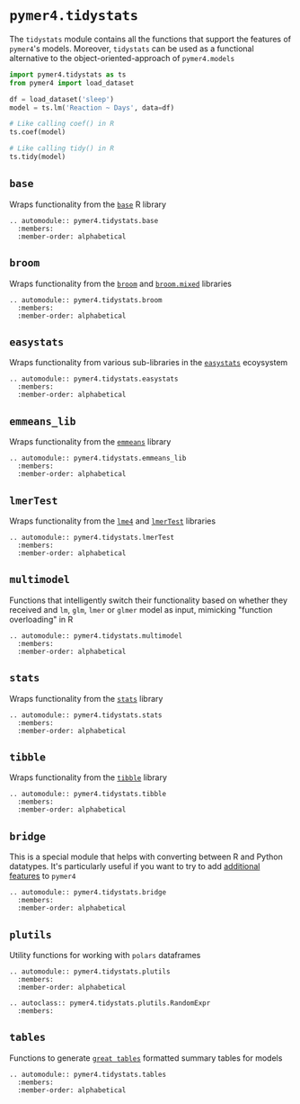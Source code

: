 # `pymer4.tidystats`

The `tidystats` module contains all the functions that support the features of `pymer4`'s models. Moreover, `tidystats` can be used as a functional alternative to the object-oriented-approach of `pymer4.models`

```python
import pymer4.tidystats as ts
from pymer4 import load_dataset

df = load_dataset('sleep')
model = ts.lm('Reaction ~ Days', data=df)

# Like calling coef() in R
ts.coef(model)

# Like calling tidy() in R
ts.tidy(model)
```

## `base`

Wraps functionality from the [`base`](https://www.rdocumentation.org/packages/base/versions/3.6.2) R library

```{eval-rst}
.. automodule:: pymer4.tidystats.base
  :members:
  :member-order: alphabetical
```

## `broom`

Wraps functionality from the [`broom`](https://broom.tidymodels.org/) and [`broom.mixed`](https://cran.r-project.org/web/packages/broom.mixed/index.html) libraries

```{eval-rst}
.. automodule:: pymer4.tidystats.broom
  :members:
  :member-order: alphabetical
```

## `easystats`

Wraps functionality from various sub-libraries in the [`easystats`](https://easystats.github.io/easystats/) ecoysystem

```{eval-rst}
.. automodule:: pymer4.tidystats.easystats
  :members:
  :member-order: alphabetical
```

## `emmeans_lib`

Wraps functionality from the [`emmeans`](https://rvlenth.github.io/emmeans/index.html) library

```{eval-rst}
.. automodule:: pymer4.tidystats.emmeans_lib
  :members:
  :member-order: alphabetical
```

## `lmerTest`

Wraps functionality from the [`lme4`](https://cran.r-project.org/web/packages/lme4/index.html) and [`lmerTest`](https://rdrr.io/cran/lmerTest/man/lmerTest-package.html) libraries

```{eval-rst}
.. automodule:: pymer4.tidystats.lmerTest
  :members:
  :member-order: alphabetical
```

## `multimodel`

Functions that intelligently switch their functionality based on whether they received and `lm`, `glm`, `lmer` or `glmer` model as input, mimicking "function overloading" in R

```{eval-rst}
.. automodule:: pymer4.tidystats.multimodel
  :members:
  :member-order: alphabetical
```

## `stats`

Wraps functionality from the [`stats`](https://www.rdocumentation.org/packages/stats/versions/3.6.2) library

```{eval-rst}
.. automodule:: pymer4.tidystats.stats
  :members:
  :member-order: alphabetical
```

## `tibble`

Wraps functionality from the [`tibble`](https://tibble.tidyverse.org/) library

```{eval-rst}
.. automodule:: pymer4.tidystats.tibble
  :members:
  :member-order: alphabetical
```

## `bridge`

This is a special module that helps with converting between R and Python datatypes. It's particularly useful if you want to try to add [additional features](../contributing/extending.ipynb) to `pymer4`

```{eval-rst}
.. automodule:: pymer4.tidystats.bridge
  :members:
  :member-order: alphabetical
```

## `plutils`

Utility functions for working with `polars` dataframes

```{eval-rst}
.. automodule:: pymer4.tidystats.plutils
  :members:
  :member-order: alphabetical
```

```{eval-rst}
.. autoclass:: pymer4.tidystats.plutils.RandomExpr
  :members:

```

## `tables`

Functions to generate [`great tables`](https://posit-dev.github.io/great-tables/articles/intro.html) formatted summary tables for models

```{eval-rst}
.. automodule:: pymer4.tidystats.tables
  :members:
  :member-order: alphabetical
```